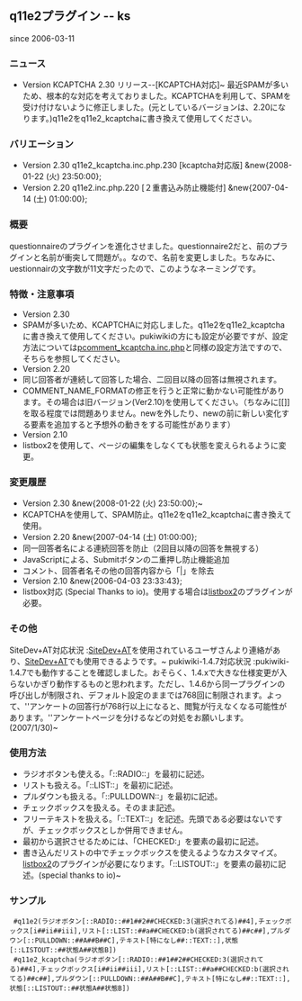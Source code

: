 ## q11e2プラグイン -- ks

since 2006-03-11

### ニュース
* Version KCAPTCHA 2.30 リリース--[KCAPTCHA対応]~
  最近SPAMが多いため、根本的な対応を考えておりました。KCAPTCHAを利用して、SPAMを受け付けないように修正しました。(元としているバージョンは、2.20になります。)q11e2をq11e2_kcaptchaに書き換えて使用してください。

### バリエーション
* Version 2.30 q11e2_kcaptcha.inc.php.230 [kcaptcha対応版] &new{2008-01-22 (火) 23:50:00};
* Version 2.20 q11e2.inc.php.220 [２重書込み防止機能付] &new{2007-04-14 (土) 01:00:00};

### 概要
questionnaireのプラグインを進化させました。questionnaire2だと、前のプラグインと名前が衝突して問題が。。なので、名前を変更しました。ちなみに、uestionnairの文字数が11文字だったので、このようなネーミングです。

### 特徴・注意事項
* Version 2.30
 * SPAMが多いため、KCAPTCHAに対応しました。q11e2をq11e2_kcaptchaに書き換えて使用してください。pukiwikiの方にも設定が必要ですが、設定方法については[pcomment_kcaptcha.inc.php](http://pukiwiki.sourceforge.jp/?%E8%87%AA%E4%BD%9C%E3%83%97%E3%83%A9%E3%82%B0%E3%82%A4%E3%83%B3%2Fpcomment_kcaptcha.inc.php)と同様の設定方法ですので、そちらを参照してください。
* Version 2.20
 * 同じ回答者が連続して回答した場合、二回目以降の回答は無視されます。
 * COMMENT_NAME_FORMATの修正を行うと正常に動かない可能性があります。その場合は旧バージョン(Ver2.10)を使用してください。（ちなみに\[\[]]を取る程度では問題ありません。newを外したり、newの前に新しい変化する要素を追加すると予想外の動きをする可能性があります）
* Version 2.10
 * listbox2を使用して、ページの編集をしなくても状態を変えられるように変更。

### 変更履歴
* Version 2.30 &new{2008-01-22 (火) 23:50:00};~
 * KCAPTCHAを使用して、SPAM防止。q11e2をq11e2_kcaptchaに書き換えて使用。
 * Version 2.20 &new{2007-04-14 (土) 01:00:00};
 * 同一回答者名による連続回答を防止（2回目以降の回答を無視する）
 * JavaScriptによる、Submitボタンの二重押し防止機能追加
 * コメント、回答者名その他の回答内容から「|」を除去
* Version 2.10 &new{2006-04-03 23:33:43};
 * listbox対応 (Special Thanks to io)。使用する場合は[listbox2](http://pukiwiki.sourceforge.jp/?%E8%87%AA%E4%BD%9C%E3%83%97%E3%83%A9%E3%82%B0%E3%82%A4%E3%83%B3%2Flistbox.inc.php)のプラグインが必要。

### その他
SiteDev+AT対応状況
:[SiteDev+AT](http://www.a-kojima.net/set/)を使用されているユーザさんより連絡があり、[SiteDev+AT](http://www.a-kojima.net/set/)でも使用できるようです。~
pukiwiki-1.4.7対応状況
:pukiwiki-1.4.7でも動作することを確認しました。おそらく、1.4.xで大きな仕様変更が入らないかぎり動作するものと思われます。ただし、1.4.6から同一プラグインの呼び出しが制限され、デフォルト設定のままでは768回に制限されます。よって、''アンケートの回答行が768行以上になると、閲覧が行えなくなる可能性があります。''アンケートページを分けるなどの対処をお願いします。(2007/1/30)~

### 使用方法
* ラジオボタンも使える。「::RADIO::」を最初に記述。
* リストも扱える。「::LIST::」を最初に記述。
* プルダウンも扱える。「::PULLDOWN::」を最初に記述。
* チェックボックスを扱える。そのまま記述。
* フリーテキストを扱える。「::TEXT::」を記述。先頭である必要はないですが、チェックボックスとしか併用できません。
* 最初から選択させるためには、「CHECKED:」を要素の最初に記述。
* 書き込んだリストの中でチェックボックスを使えるようなカスタマイズ。[listbox2](http://pukiwiki.sourceforge.jp/?%E8%87%AA%E4%BD%9C%E3%83%97%E3%83%A9%E3%82%B0%E3%82%A4%E3%83%B3%2Flistbox.inc.php)のプラグインが必要になります。「::LISTOUT::」を要素の最初に記述。(special thanks to io)~

### サンプル
```
 #q11e2(ラジオボタン[::RADIO::##1##2##CHECKED:3(選択されてる)##4],チェックボックス[i##ii##iii],リスト[::LIST::##a##CHECKED:b(選択されてる)##c##],プルダウン[::PULLDOWN::##A##B##C],テキスト[特になし##::TEXT::],状態[::LISTOUT::##状態A##状態B])
 #q11e2_kcaptcha(ラジオボタン[::RADIO::##1##2##CHECKED:3(選択されてる)##4],チェックボックス[i##ii##iii],リスト[::LIST::##a##CHECKED:b(選択されてる)##c##],プルダウン[::PULLDOWN::##A##B##C],テキスト[特になし##::TEXT::],状態[::LISTOUT::##状態A##状態B])
```
